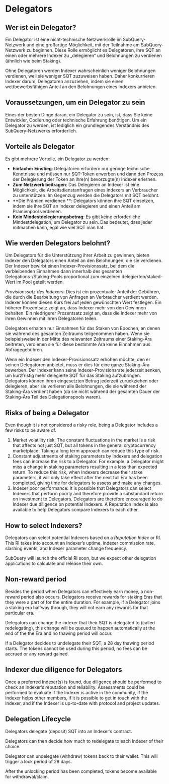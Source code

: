 # Delegators

## Wer ist ein Delegator?

Ein Delegator ist eine nicht-technische Netzwerkrolle im SubQuery-Netzwerk und eine großartige Möglichkeit, mit der Teilnahme am SubQuery-Netzwerk zu beginnen. Diese Rolle ermöglicht es Delegatoren, ihre SQT an einen oder mehrere Indexer zu „delegieren“ und Belohnungen zu verdienen (ähnlich wie beim Staking).

Ohne Delegatoren werden Indexer wahrscheinlich weniger Belohnungen verdienen, weil sie weniger SQT zuzuweisen haben. Daher konkurrieren Indexer darum, Delegatoren anzuziehen, indem sie einen wettbewerbsfähigen Anteil an den Belohnungen eines Indexers anbieten.

## Voraussetzungen, um ein Delegator zu sein

Eines der besten Dinge daran, ein Delegator zu sein, ist, dass Sie keine Entwickler, Codierung oder technische Erfahrung benötigen. Um ein Delegator zu werden, ist lediglich ein grundlegendes Verständnis des SubQuery-Netzwerks erforderlich.

## Vorteile als Delegator

Es gibt mehrere Vorteile, ein Delegator zu werden:

- **Einfacher Einstieg**: Delegatoren erfordern nur geringe technische Kenntnisse und müssen nur SQT-Token erwerben und dann den Prozess der Delegierung der Token an ihre(n) bevorzugte(n) Indexer erlernen.
- **Zum Netzwerk beitragen**: Das Delegieren an Indexer ist eine Möglichkeit, die Arbeitsdienstanfragen eines Indexers an Verbraucher zu unterstützen. Im Gegenzug werden die Delegators mit SQT belohnt.
- **Die Prämien verdienen **: Delegators können ihre SQT einsetzen, indem sie ihre SQT an Indexer delegieren und einen Anteil am Prämienpool verdienen.
- **Kein Mindestdelegierungsbetrag**: Es gibt keine erforderliche Mindestdelegation, um Delegator zu sein. Das bedeutet, dass jeder mitmachen kann, egal wie viel SQT man hat.

## Wie werden Delegators belohnt?

Um Delegators für die Unterstützung ihrer Arbeit zu gewinnen, bieten Indexer den Delegators einen Anteil an den Belohnungen, die sie verdienen. Der Indexer bewirbt einen Indexer-Provisionssatz, bei dem die verbleibenden Einnahmen dann innerhalb des gesamten Delegations-/Staking-Pools proportional zum einzelnen delegierten/staked-Wert im Pool geteilt werden.

*Provisionssatz des Indexers*: Dies ist ein prozentualer Anteil der Gebühren, die durch die Bearbeitung von Anfragen an Verbraucher verdient werden. Indexer können diesen Kurs frei auf jeden gewünschten Wert festlegen. Ein höherer Prozentsatz zeigt an, dass Indexer mehr von den Gewinnen behalten. Ein niedrigerer Prozentsatz zeigt an, dass die Indexer mehr von ihren Gewinnen mit ihren Delegatoren teilen.

Delegators erhalten nur Einnahmen für das Staken von Epochen, an denen sie während des gesamten Zeitraums teilgenommen haben. Wenn sie beispielsweise in der Mitte des relevanten Zeitraums einer Staking-Ära beitreten, verdienen sie für diese bestimmte Ära keine Einnahmen aus Abfragegebühren.

Wenn ein Indexer den Indexer-Provisionssatz erhöhen möchte, den er seinen Delegatoren anbietet, muss er dies für eine ganze Staking-Ära bewerben. Der Indexer kann seine Indexer-Provisionsrate jederzeit senken, um kurzfristig mehr delegierte SQT für das Staking aufzubringen. Delegators können ihren eingesetzten Betrag jederzeit zurückziehen oder delegieren, aber sie verlieren alle Belohnungen, die sie während der Staking-Ära verdient haben (da sie nicht während der gesamten Dauer der Staking-Ära Teil des Delegationspools waren).

## Risks of being a Delegator

Even though it is not considered a risky role, being a Delegator includes a few risks to be aware of.

1. Market volatility risk: The constant fluctuations in the market is a risk that affects not just SQT, but all tokens in the general cryptocurrency marketplace. Taking a long term approach can reduce this type of risk.
2. Constant adjustments of staking parameters by Indexers and delegation fees can increase the risk to a Delegator. For example, a Delegator might miss a change in staking parameters resulting in a less than expected return. To reduce this risk, when Indexers decrease their stake parameters, it will only take effect after the next full Era has been completed, giving time for delegators to assess and make any changes.
3. Indexer poor performance: It is possible that Delegators can select Indexers that perform poorly and therefore provide a substandard return on investment to Delegators. Delegators are therefore encouraged to do Indexer due diligence on potential Indexers. A Reputation Index is also available to help Delegators compare Indexers to each other.

## How to select Indexers?

Delegators can select potential Indexers based on a *Reputation Index* or RI. This RI takes into account an Indexer’s uptime, indexer commission rate, slashing events, and Indexer parameter change frequency.

SubQuery will launch the official RI soon, but we expect other delegation applications to calculate and release their own.

## Non-reward period

Besides the period when Delegators can effectively earn money, a non-reward period also occurs. Delegators receive rewards for staking Eras that they were a part of for the entire duration. For example, if a Delegator joins a staking era halfway through, they will not earn any rewards for that particular era.

Delegators can change the indexer that their SQT is delegated to (called redelegating), this change will be queued to happen automatically at the end of the the Era and no thawing period will occur.

If a Delegator decides to undelegate their SQT, a 28 day thawing period starts. The tokens cannot be used during this period, no fees can be accrued or any reward gained.

## Indexer due diligence for Delegators

Once a preferred Indexer(s) is found, due diligence should be performed to check an Indexer’s reputation and reliability. Assessments could be performed to evaluate if the Indexer is active in the community, if the Indexer helps other members, if it is possible to get in touch with the Indexer, and if the Indexer is up-to-date with protocol and project updates.

## Delegation Lifecycle

Delegators delegate (deposit) SQT into an Indexer’s contract.

Delegators can then decide how much to redelegate to each Indexer of their choice.

Delegator can undelegate (withdraw) tokens back to their wallet. This will trigger a lock period of 28 days.

After the unlocking period has been completed, tokens become available for withdrawal/claim.
